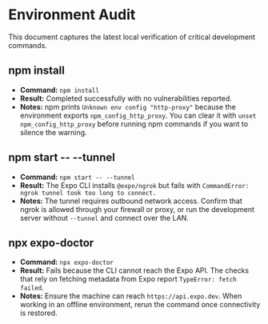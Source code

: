 # Environment Audit

This document captures the latest local verification of critical development commands.

## npm install
- **Command:** `npm install`
- **Result:** Completed successfully with no vulnerabilities reported.
- **Notes:** npm prints `Unknown env config "http-proxy"` because the environment exports
  `npm_config_http_proxy`. You can clear it with `unset npm_config_http_proxy` before running
  npm commands if you want to silence the warning.

## npm start -- --tunnel
- **Command:** `npm start -- --tunnel`
- **Result:** The Expo CLI installs `@expo/ngrok` but fails with `CommandError: ngrok tunnel took too long to connect.`
- **Notes:** The tunnel requires outbound network access. Confirm that ngrok is allowed through your
  firewall or proxy, or run the development server without `--tunnel` and connect over the LAN.

## npx expo-doctor
- **Command:** `npx expo-doctor`
- **Result:** Fails because the CLI cannot reach the Expo API. The checks that rely on
  fetching metadata from Expo report `TypeError: fetch failed`.
- **Notes:** Ensure the machine can reach `https://api.expo.dev`. When working in an offline
  environment, rerun the command once connectivity is restored.
